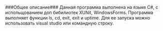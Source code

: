 ###Общее описание###
Данная программа выполнена на языке С#, с испольщованием доп бибилиотек XUNit, WindowsForms. Программа выполняет функции ls, cd, exit, 
exit и uptime. Для ее запуска можно использовать visual studio или командную строку.
